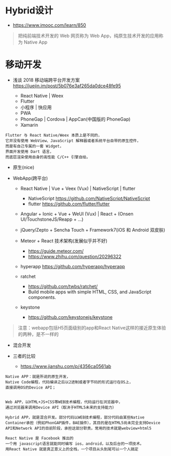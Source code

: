 # Hybrid设计

- <https://www.imooc.com/learn/850>

> 把纯前端技术开发的 Web 网页称为 Web App，纯原生技术开发的应用称为 Native App 

# 移动开发

- 浅谈 2018 移动端跨平台开发方案 https://juejin.im/post/5b076e3af265da0dce48fe95

  - React Native | Weex 
  - Flutter
  - 小程序 | 快应用
  - PWA  
  - PhoneGap | Cordova | AppCan(中国版的 PhoneGap)
  - Xamarin

```
Flutter 与 React Native/Weex 本质上是不同的，
它并没有使用 WebView、JavaScript 解释器或者系统平台自带的原生控件，
而是有自己专属的一套 Widget，
界面开发使用 Dart 语言，
而底层渲染使用自身的高性能 C/C++ 引擎自绘。
```

- 原生(nice)

- WebApp(跨平台)

  - React Native | Vue + Veex (Vux) | NativeScript | flutter

    - NativeScript <https://github.com/NativeScript/NativeScript>
    - flutter <https://github.com/flutter/flutter>

  - Angular + Ionic + Vue + WeUI (Vux) | React + (Onsen UI/TouchstoneJS/Reapp + ...)

  - jQuery/Zepto + Sencha Touch + Framework7(iOS 和 Android 双皮肤)

  - Meteor + React 技术架构(发展似乎并不好)

    - <https://guide.meteor.com/>
    - <https://www.zhihu.com/question/20296322>

  - hyperapp <https://github.com/hyperapp/hyperapp>

  - ratchet

    - <https://github.com/twbs/ratchet/>
    - Build mobile apps with simple HTML, CSS, and JavaScript components.

  - keystone

    - <https://github.com/keystonejs/keystone>

> 注意：webapp包括H5页面级别的app和React Native这样的接近原生体验的两种，是不一样的

- 混合开发
- 三者的比较

  - <https://www.jianshu.com/p/4356ca0561ab>

```shell
Native APP：就是所说的原生开发，
Native Code编程，代码编译之后以2进制或者字节码的形式运行在OS上，
直接调用OS的Device API；


Web APP，以HTML+JS+CSS等WEB技术编程，代码运行在浏览器中，
通过浏览器来调用Device API（取决于HTML5未来的支持能力）

Hybrid APP，就是混合开发。部分代码以WEB技术编程，部分代码由某些Native Container承担（例如PhonGAP插件，BAE插件），其目的是在HTML5尚未完全支持Device API和Network API的目前阶段，承担这部分职责。常用的技术就是webview+html5

React Native 是 Facebook 推出的
一个用 javascript语言就能同时编写 ios，android，以及后台的一项技术。
用React Native 就是真正意义上的全栈，一个项目从头到尾可以一个人搞定
```
